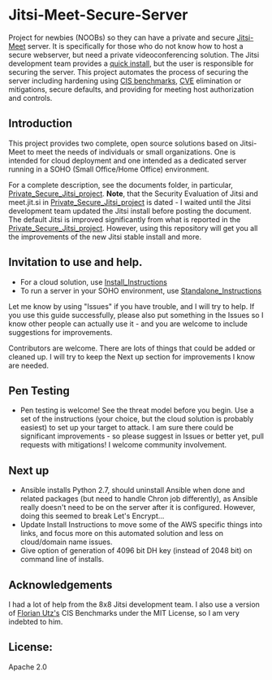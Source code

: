 # Jitsi-Meet-Secure-Server
Project for newbies (NOOBs) so they can have a private and secure [Jitsi-Meet](https://jitsi.org/jitsi-meet/) server.  It is specifically for those who do not know how to host a secure webserver, but need a private videoconferencing solution.  The Jitsi development team provides a [quick install](https://jitsi.github.io/handbook/docs/devops-guide/devops-guide-quickstart), but the user is responsible for securing the server.  This project automates the process of securing the server including hardening using [CIS benchmarks](https://www.cisecurity.org/cis-benchmarks/), [CVE](https://en.wikipedia.org/wiki/Common_Vulnerabilities_and_Exposures) elimination or mitigations, secure defaults, and providing for meeting host authorization and controls.

## Introduction
This project provides two complete, open source solutions based on Jitsi-Meet to meet the needs of individuals or small organizations. One is intended for cloud deployment and one intended as a dedicated server running in a SOHO (Small Office/Home Office) environment.

For a complete description, see the documents folder, in particular, [Private_Secure_Jitsi_project](/Documents/Private_Secure_Jitsi_project.pdf).
**Note**, that the Security Evaluation of Jitsi and meet.jit.si in [Private_Secure_Jitsi_project](/Documents/Private_Secure_Jitsi_project.pdf) is dated - I waited until the Jitsi development team updated the Jitsi install before posting the document.  The default Jitsi is improved significantly from what is reported in the [Private_Secure_Jitsi_project](/Documents/Private_Secure_Jitsi_project.pdf).  However, using this repository will get you all the improvements of the new Jitsi stable install and more.

## Invitation to use and help.

- For a cloud solution, use [Install_Instructions](/Install_Instructions.md)
- To run a server in your SOHO environment, use [Standalone_Instructions](/Standalone_Instructions.md)

Let me know by using "Issues" if you have trouble, and I will try to help.  If you use this guide successfully, please also put something in the Issues so I know other people can actually use it - and you are welcome to include suggestions for improvements.

Contributors are welcome.  There are lots of things that could be added or cleaned up.  I will try to keep the Next up section for improvements I know are needed.

## Pen Testing

- Pen testing is welcome!  See the threat model before you begin. Use a set of the instructions (your choice, but the cloud solution is probably easiest) to set up your target to attack.  I am sure there could be significant improvements - so please suggest in Issues or better yet, pull requests with mitigations!  I welcome community involvement.

## Next up

- Ansible installs Python 2.7, should uninstall Ansible when done and related packages (but need to handle Chron job differently), as Ansible really doesn't need to be on the server after it is configured.  However, doing this seemed to break Let's Encrypt...
- Update Install Instructions to move some of the AWS specific things into links, and focus more on this automated solution and less on cloud/domain name issues.
- Give option of generation of 4096 bit DH key (instead of 2048 bit) on command line of installs.

## Acknowledgements
I had a lot of help from the 8x8 Jitsi development team. I also use a version of [Florian Utz's](https://github.com/florianutz/Ubuntu1804-CIS) CIS Benchmarks under the MIT License, so I am very indebted to him.

## License:
Apache 2.0

